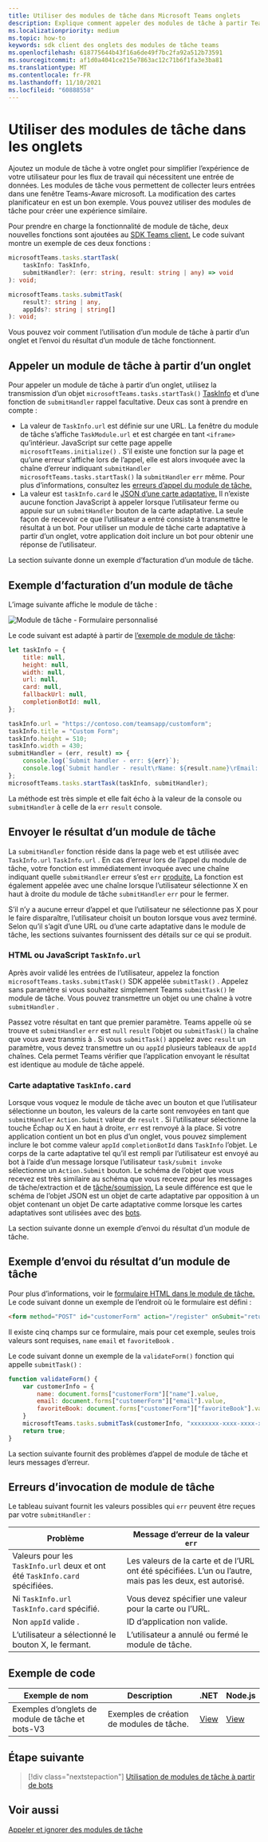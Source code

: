 ```yaml
---
title: Utiliser des modules de tâche dans Microsoft Teams onglets
description: Explique comment appeler des modules de tâche à partir Teams onglets et envoyer son résultat à l’aide du SDK client Microsoft Teams client. Il inclut des exemples de code.
ms.localizationpriority: medium
ms.topic: how-to
keywords: sdk client des onglets des modules de tâche teams
ms.openlocfilehash: 618775644b43f16a6de49f7bc2fa92a512b73591
ms.sourcegitcommit: af1d0a4041ce215e7863ac12c71b6f1fa3e3ba81
ms.translationtype: MT
ms.contentlocale: fr-FR
ms.lasthandoff: 11/10/2021
ms.locfileid: "60888558"
---
```

# <a name="use-task-modules-in-tabs"></a>Utiliser des modules de tâche dans les onglets

Ajoutez un module de tâche à votre onglet pour simplifier l’expérience de votre utilisateur pour les flux de travail qui nécessitent une entrée de données. Les modules de tâche vous permettent de collecter leurs entrées dans une fenêtre Teams-Aware microsoft. La modification des cartes planificateur en est un bon exemple. Vous pouvez utiliser des modules de tâche pour créer une expérience similaire.

Pour prendre en charge la fonctionnalité de module de tâche, deux nouvelles fonctions sont ajoutées au [SDK Teams client.](/javascript/api/overview/msteams-client) Le code suivant montre un exemple de ces deux fonctions :

```typescript
microsoftTeams.tasks.startTask(
    taskInfo: TaskInfo,
    submitHandler?: (err: string, result: string | any) => void
): void;

microsoftTeams.tasks.submitTask(
    result?: string | any,
    appIds?: string | string[]
): void;
```

Vous pouvez voir comment l’utilisation d’un module de tâche à partir d’un onglet et l’envoi du résultat d’un module de tâche fonctionnent.

## <a name="invoke-a-task-module-from-a-tab"></a>Appeler un module de tâche à partir d’un onglet

Pour appeler un module de tâche à partir d’un onglet, utilisez la transmission d’un objet `microsoftTeams.tasks.startTask()` [TaskInfo](~/task-modules-and-cards/task-modules/invoking-task-modules.md#the-taskinfo-object) et d’une fonction de `submitHandler` rappel facultative. Deux cas sont à prendre en compte :

* La valeur de `TaskInfo.url` est définie sur une URL. La fenêtre du module de tâche s’affiche `TaskModule.url` et est chargée en tant `<iframe>` qu’intérieur. JavaScript sur cette page appelle `microsoftTeams.initialize()` . S’il existe une fonction sur la page et qu’une erreur s’affiche lors de l’appel, elle est alors invoquée avec la chaîne d’erreur indiquant `submitHandler` `microsoftTeams.tasks.startTask()` la `submitHandler` `err` même. Pour plus d’informations, consultez les [erreurs d’appel du module de tâche.](#task-module-invocation-errors)
* La valeur est `taskInfo.card` le [JSON d’une carte adaptative.](~/task-modules-and-cards/task-modules/invoking-task-modules.md#adaptive-card-or-adaptive-card-bot-card-attachment) Il n’existe aucune fonction JavaScript à appeler lorsque l’utilisateur ferme ou appuie sur un `submitHandler` bouton de la carte adaptative. La seule façon de recevoir ce que l’utilisateur a entré consiste à transmettre le résultat à un bot. Pour utiliser un module de tâche carte adaptative à partir d’un onglet, votre application doit inclure un bot pour obtenir une réponse de l’utilisateur.

La section suivante donne un exemple d’facturation d’un module de tâche.

## <a name="example-of-invoking-a-task-module"></a>Exemple d’facturation d’un module de tâche

L’image suivante affiche le module de tâche :

![Module de tâche - Formulaire personnalisé](~/assets/images/task-module/task-module-custom-form.png)

Le code suivant est adapté à partir de [l’exemple de module de tâche](~/task-modules-and-cards/task-modules/invoking-task-modules.md#code-sample):

```javascript
let taskInfo = {
    title: null,
    height: null,
    width: null,
    url: null,
    card: null,
    fallbackUrl: null,
    completionBotId: null,
};

taskInfo.url = "https://contoso.com/teamsapp/customform";
taskInfo.title = "Custom Form";
taskInfo.height = 510;
taskInfo.width = 430;
submitHandler = (err, result) => {
    console.log(`Submit handler - err: ${err}`);
    console.log(`Submit handler - result\rName: ${result.name}\rEmail: ${result.email}\rFavorite book: ${result.favoriteBook}`);
};
microsoftTeams.tasks.startTask(taskInfo, submitHandler);
```

La méthode est très simple et elle fait écho à la valeur de la console ou `submitHandler` à celle de la `err` `result` console.

## <a name="submit-the-result-of-a-task-module"></a>Envoyer le résultat d’un module de tâche

La `submitHandler` fonction réside dans la page web et est utilisée avec `TaskInfo.url` `TaskInfo.url` . En cas d’erreur lors de l’appel du module de tâche, votre fonction est immédiatement invoquée avec une chaîne indiquant quelle `submitHandler` erreur s’est `err` [produite.](#task-module-invocation-errors) La fonction est également appelée avec une chaîne lorsque l’utilisateur sélectionne X en haut à droite du module de tâche `submitHandler` `err` pour le fermer.

S’il n’y a aucune erreur d’appel et que l’utilisateur ne sélectionne pas X pour le faire disparaître, l’utilisateur choisit un bouton lorsque vous avez terminé. Selon qu’il s’agit d’une URL ou d’une carte adaptative dans le module de tâche, les sections suivantes fournissent des détails sur ce qui se produit.

### <a name="html-or-javascript-taskinfourl"></a>HTML ou JavaScript `TaskInfo.url`

Après avoir validé les entrées de l’utilisateur, appelez la fonction `microsoftTeams.tasks.submitTask()` SDK appelée `submitTask()` . Appelez sans paramètre si vous souhaitez simplement Teams `submitTask()` le module de tâche. Vous pouvez transmettre un objet ou une chaîne à votre `submitHandler` .

Passez votre résultat en tant que premier paramètre. Teams appelle où se trouve et `submitHandler` `err` est `null` `result` l’objet ou `submitTask()` la chaîne que vous avez transmis à . Si vous `submitTask()` appelez avec `result` un paramètre, vous devez transmettre un ou `appId` plusieurs tableaux de `appId` chaînes. Cela permet Teams vérifier que l’application envoyant le résultat est identique au module de tâche appelé.

### <a name="adaptive-card-taskinfocard"></a>Carte adaptative `TaskInfo.card`

Lorsque vous voquez le module de tâche avec un bouton et que l’utilisateur sélectionne un bouton, les valeurs de la carte sont renvoyées en tant que `submitHandler` `Action.Submit` valeur de `result` . Si l’utilisateur sélectionne la touche Échap ou X en haut à droite, `err` est renvoyé à la place. Si votre application contient un bot en plus d’un onglet, vous pouvez simplement inclure le bot comme valeur `appId` `completionBotId` dans `TaskInfo` l’objet. Le corps de la carte adaptative tel qu’il est rempli par l’utilisateur est envoyé au bot à l’aide d’un message lorsque l’utilisateur `task/submit invoke` sélectionne un `Action.Submit` bouton. Le schéma de l’objet que vous recevez est très similaire au schéma que vous recevez pour les messages de tâche/extraction et de [tâche/soumission.](~/task-modules-and-cards/task-modules/task-modules-bots.md#payload-of-taskfetch-and-tasksubmit-messages) La seule différence est que le schéma de l’objet JSON est un objet de carte adaptative par opposition à un objet contenant un objet De carte adaptative comme lorsque les cartes adaptatives sont utilisées avec des [bots](~/task-modules-and-cards/task-modules/task-modules-bots.md#payload-of-taskfetch-and-tasksubmit-messages).

La section suivante donne un exemple d’envoi du résultat d’un module de tâche.

## <a name="example-of-submitting-the-result-of-a-task-module"></a>Exemple d’envoi du résultat d’un module de tâche

Pour plus d’informations, voir le [formulaire HTML dans le module de tâche.](#example-of-invoking-a-task-module) Le code suivant donne un exemple de l’endroit où le formulaire est défini :

```html
<form method="POST" id="customerForm" action="/register" onSubmit="return validateForm()">
```

Il existe cinq champs sur ce formulaire, mais pour cet exemple, seules trois valeurs sont requises, `name` `email` et `favoriteBook` .

Le code suivant donne un exemple de la `validateForm()` fonction qui appelle `submitTask()` :

```javascript
function validateForm() {
    var customerInfo = {
        name: document.forms["customerForm"]["name"].value,
        email: document.forms["customerForm"]["email"].value,
        favoriteBook: document.forms["customerForm"]["favoriteBook"].value
    }
    microsoftTeams.tasks.submitTask(customerInfo, "xxxxxxxx-xxxx-xxxx-xxxx-xxxxxxxxxxxx");
    return true;
}
```

La section suivante fournit des problèmes d’appel de module de tâche et leurs messages d’erreur.

## <a name="task-module-invocation-errors"></a>Erreurs d’invocation de module de tâche

Le tableau suivant fournit les valeurs possibles qui `err` peuvent être reçues par votre `submitHandler` :

| Problème | Message d’erreur de la valeur `err` |
| ------- | ------------------------------ |
| Valeurs pour les `TaskInfo.url` deux et ont été `TaskInfo.card` spécifiées. | Les valeurs de la carte et de l’URL ont été spécifiées. L’un ou l’autre, mais pas les deux, est autorisé. |
| Ni `TaskInfo.url` `TaskInfo.card` spécifié. | Vous devez spécifier une valeur pour la carte ou l’URL. |
| Non `appId` valide . | ID d’application non valide. |
| L’utilisateur a sélectionné le bouton X, le fermant. | L’utilisateur a annulé ou fermé le module de tâche. |

## <a name="code-sample"></a>Exemple de code

|Exemple de nom | Description | .NET | Node.js|
|----------------|-----------------|--------------|----------------|
|Exemples d’onglets de module de tâche et bots-V3 | Exemples de création de modules de tâche. |[View](https://github.com/OfficeDev/Microsoft-Teams-Samples/tree/main/samples/app-task-module/csharp)|[View](https://github.com/OfficeDev/Microsoft-Teams-Samples/tree/main/samples/app-task-module/nodejs)| 

## <a name="next-step"></a>Étape suivante

> [!div class="nextstepaction"]
> [Utilisation de modules de tâche à partir de bots](~/task-modules-and-cards/task-modules/task-modules-bots.md)

## <a name="see-also"></a>Voir aussi

[Appeler et ignorer des modules de tâche](~/task-modules-and-cards/task-modules/invoking-task-modules.md)
